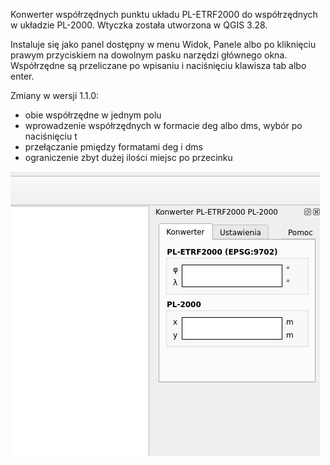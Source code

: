 Konwerter współrzędnych punktu układu PL-ETRF2000 do współrzędnych w układzie PL-2000. Wtyczka została utworzona w QGIS 3.28.

Instaluje się jako panel dostępny w menu Widok, Panele albo po kliknięciu prawym przyciskiem na dowolnym pasku narzędzi głównego okna. Współrzędne są przeliczane po wpisaniu i naciśnięciu klawisza tab albo enter.

Zmiany w wersji 1.1.0:
- obie współrzędne w jednym polu
- wprowadzenie współrzędnych w formacie deg albo dms, wybór po naciśnięciu t
- przełączanie pmiędzy formatami deg i dms
- ograniczenie zbyt dużej ilości miejsc po przecinku

![First look](FirstLook.png)
